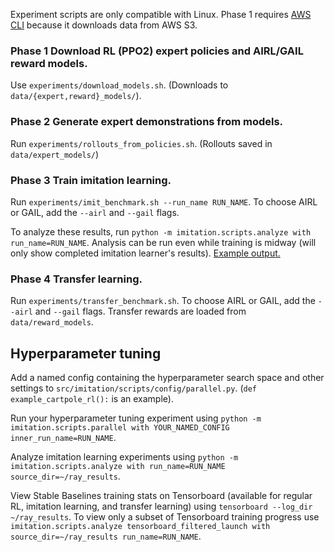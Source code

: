 Experiment scripts are only compatible with Linux. Phase 1 requires [AWS CLI](https://aws.amazon.com/cli/) because it downloads data from AWS S3.

### Phase 1 Download RL (PPO2) expert policies and AIRL/GAIL reward models.

Use `experiments/download_models.sh`. (Downloads to `data/{expert,reward}_models/`).

### Phase 2 Generate expert demonstrations from models.

Run `experiments/rollouts_from_policies.sh`. (Rollouts saved in `data/expert_models/`)

### Phase 3 Train imitation learning.

Run `experiments/imit_benchmark.sh --run_name RUN_NAME`. To choose AIRL or GAIL, add the `--airl` and `--gail` flags.

To analyze these results, run `python -m imitation.scripts.analyze with run_name=RUN_NAME`. Analysis can be run even while training is midway (will only show completed imitation learner's results). [Example output.](https://gist.github.com/shwang/4049cd4fb5cab72f2eeb7f3d15a7ab47)

### Phase 4 Transfer learning.

Run `experiments/transfer_benchmark.sh`. To choose AIRL or GAIL, add the `--airl` and `--gail` flags. Transfer rewards are loaded from `data/reward_models`.

## Hyperparameter tuning

Add a named config containing the hyperparameter search space and other settings to `src/imitation/scripts/config/parallel.py`. (`def example_cartpole_rl():` is an example).

Run your hyperparameter tuning experiment using `python -m imitation.scripts.parallel with YOUR_NAMED_CONFIG inner_run_name=RUN_NAME`.

Analyze imitation learning experiments using `python -m imitation.scripts.analyze with run_name=RUN_NAME source_dir=~/ray_results`.

View Stable Baselines training stats on Tensorboard (available for regular RL, imitation learning, and transfer learning) using `tensorboard --log_dir ~/ray_results`. To view only a subset of Tensorboard training progress use `imitation.scripts.analyze tensorboard_filtered_launch with source_dir=~/ray_results run_name=RUN_NAME`.
